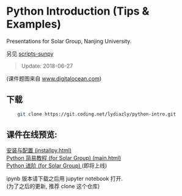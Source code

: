 # Python Introduction (Tips & Examples)

Presentations for Solar Group, Nanjing University.

另见 [scripts-sunpy](https://coding.net/u/lydiazly/p/scripts-sunpy/git?public=true)

> Update: 2018-06-27

(课件题图来自 www.digitalocean.com)

## 下载

```sh
    git clone https://git.coding.net/lydiazly/python-intro.git
```

## 课件在线预览:

<a href="https://coding.net/u/lydiazly/p/python-intro/git/raw/master/installpy.html" target="_blank">
安装与配置 (installpy.html)
</a>
<br>

<a href="http://htmlpreview.github.io/?https://coding.net/u/lydiazly/p/python-intro/git/raw/master/main.html" target="_blank">
Python 简易教程 (for Solar Group) (main.html)
</a>
<br>

<a href="" target="_blank">
Python 进阶 (for Solar Group)
</a>
(即将上线)

ipynb 版本请下载之后用 jupyter notebook 打开.<br>
(为了之后的更新, 推荐 clone 这个仓库)
